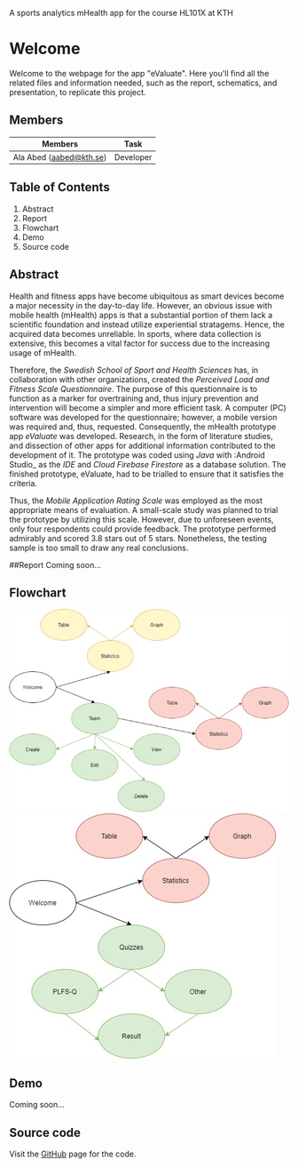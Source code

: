 A sports analytics mHealth app for the course HL101X at KTH

# Welcome

Welcome to the webpage for the app "eValuate".
Here you'll find all the related files and information needed, such as the report, schematics, and presentation, to replicate this project.

## Members

Members | Task
------- | ----
Ala Abed (aabed@kth.se) | Developer

## Table of Contents

1. Abstract
2. Report
3. Flowchart
4. Demo
5. Source code

## Abstract

Health and fitness apps have become ubiquitous as smart devices become a major necessity in the day-to-day life. However, an obvious issue with mobile health (mHealth) apps is that a substantial portion of them lack a scientific foundation and instead utilize experiential stratagems. Hence, the acquired data becomes unreliable. In sports, where data collection is extensive, this becomes a vital factor for success due to the increasing usage of mHealth. 

Therefore, the _Swedish School of Sport and Health Sciences_ has, in collaboration with other organizations, created the _Perceived Load and Fitness Scale Questionnaire_. The purpose of this questionnaire is to function as a marker for overtraining and, thus injury prevention and intervention will become a simpler and more efficient task. A computer (PC) software was developed for the questionnaire; however, a mobile version was required and, thus, requested. Consequently, the mHealth prototype app _eValuate_ was developed. Research, in the form of literature studies, and dissection of other apps for additional information contributed to the development of it. The prototype was coded using _Java_ with :Android Studio_ as the _IDE_ and _Cloud Firebase Firestore_ as a database solution. The finished prototype, eValuate, had to be trialled to ensure that it satisfies the criteria. 

Thus, the _Mobile Application Rating Scale_ was employed as the most appropriate means of evaluation. A small-scale study was planned to trial the prototype by utilizing this scale. However, due to unforeseen events, only four respondents could provide feedback. The prototype performed admirably and scored 3.8 stars out of 5 stars. Nonetheless, the testing sample is too small to draw any real conclusions.

##Report
Coming soon...

## Flowchart

![Coach flowchart](https://github.com/Creepo/eValuate/blob/master/Flowchart%20coach.jpg)
![Player flowchart](https://github.com/Creepo/eValuate/blob/master/Flowchart%20player.jpg)

## Demo

Coming soon...

## Source code

Visit the [GitHub](https://github.com/Creepo/eValuate) page for the code. 
